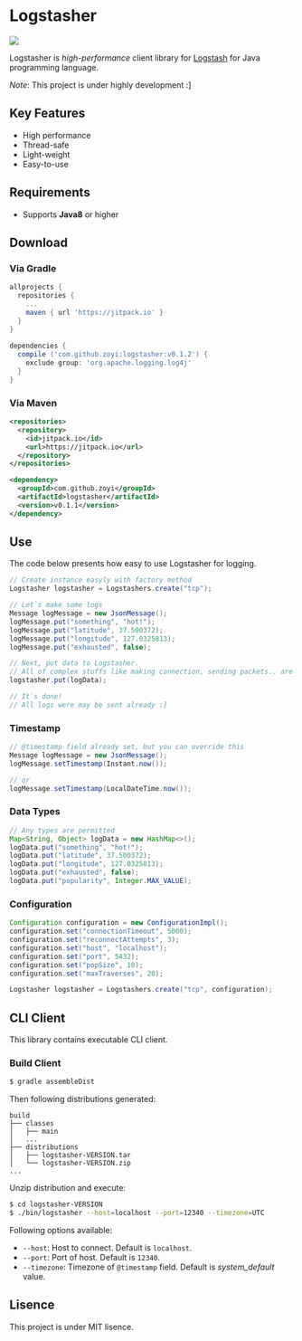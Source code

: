 # Logstasher

[![](https://jitpack.io/v/zoyi/logstasher.svg)](https://jitpack.io/#zoyi/logstasher)

Logstasher is _high-performance_ client library for [Logstash](https://www.elastic.co/kr/products/logstash) for Java programming language.

_Note_: This project is under highly development :]

## Key Features
* High performance
* Thread-safe
* Light-weight
* Easy-to-use

## Requirements
* Supports **Java8** or higher

## Download
### Via Gradle
```gradle
allprojects {
  repositories {
    ...
    maven { url 'https://jitpack.io' }
  }
}
  
dependencies {
  compile ('com.github.zoyi:logstasher:v0.1.2') {
    exclude group: 'org.apache.logging.log4j'
  }
}
```

### Via Maven
```xml
<repositories>
  <repository>
    <id>jitpack.io</id>
    <url>https://jitpack.io</url>
  </repository>
</repositories>

<dependency>
  <groupId>com.github.zoyi</groupId>
  <artifactId>logstasher</artifactId>
  <version>v0.1.1</version>
</dependency>
```

## Use
The code below presents how easy to use Logstasher for logging.
```java
// Create instance easyly with factory method
Logstasher logstasher = Logstashers.create("tcp");

// Let`s make some logs
Message logMessage = new JsonMessage();
logMessage.put("something", "hot!");
logMessage.put("latitude", 37.500372);
logMessage.put("longitude", 127.0325813);
logMessage.put("exhausted", false);

// Next, put data to Logstasher.
// All of complex stuffs like making connection, sending packets.. are in the box
logstasher.put(logData);

// It`s done!
// All logs were may be sent already :]
```

### Timestamp
```java
// @timestamp field already set, but you can override this
Message logMessage = new JsonMessage();
logMessage.setTimestamp(Instant.now());

// or
logMessage.setTimestamp(LocalDateTime.now());
```

### Data Types
```java
// Any types are permitted
Map<String, Object> logData = new HashMap<>();
logData.put("something", "hot!");
logData.put("latitude", 37.500372);
logData.put("longitude", 127.0325813);
logData.put("exhausted", false);
logData.put("popularity", Integer.MAX_VALUE);
```

### Configuration
```java
Configuration configuration = new ConfigurationImpl();
configuration.set("connectionTimeout", 5000);
configuration.set("reconnectAttempts", 3);
configuration.set("host", "localhost");
configuration.set("port", 5432);
configuration.set("popSize", 10);
configuration.set("maxTraverses", 20);

Logstasher logstasher = Logstashers.create("tcp", configuration);
```

## CLI Client
This library contains executable CLI client.

### Build Client
```sh
$ gradle assembleDist
```
Then following distributions generated:
```
build
├── classes
│   ├── main
│   ...
├── distributions
│   ├── logstasher-VERSION.tar
│   └── logstasher-VERSION.zip
...
```
Unzip distribution and execute:
```sh
$ cd logstasher-VERSION
$ ./bin/logstasher --host=localhost --port=12340 --timezone=UTC
```
Following options available:
* `--host`: Host to connect. Default is `localhost`.
* `--port`: Port of host. Default is `12340`.
* `--timezone`: Timezone of `@timestamp` field. Default is _system_default_ value.

## Lisence
This project is under MIT lisence.
